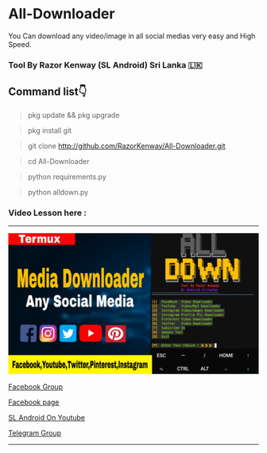 # All-Downloader
You Can download any video/image in all social medias very easy and High Speed.

###          Tool By Razor Kenway (SL Android) Sri Lanka 🇱🇰 
## Command list👇

> pkg update && pkg upgrade

> pkg install git

> git clone http://github.com/RazorKenway/All-Downloader.git

> cd All-Downloader

> python requirements.py

> python alldown.py



### Video Lesson here : 
 


<hr colour="Red">

<img src="All-Downloader.jpg" size ="14">

<br>



<a href="https://www.facebook.com/groups/277920623081269/?ref=share">Facebook Group </a>

<a href="https://www.facebook.com/SLAndroidD/">Facebook page </a>

<a href="https://www.youtube.com/c/SLAndroid"> SL Android On Youtube  </a>

<a href="https://t.me/joinchat/MaJux1c8gdMW2GSqCpEBxQ"> Telegram Group </a>

<hr colour="Red" size="10">



